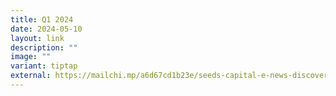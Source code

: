 ```yaml
---
title: Q1 2024
date: 2024-05-10
layout: link
description: ""
image: ""
variant: tiptap
external: https://mailchi.mp/a6d67cd1b23e/seeds-capital-e-news-discover-the-latest-highlights-in-the-deep-tech-space-10321017
---
```

